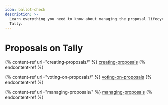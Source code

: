 ```yaml
---
icon: ballot-check
description: >-
  Learn everything you need to know about managing the proposal lifecycle on
  Tally.
---
```


# Proposals on Tally

{% content-ref url="creating-proposals/" %}
[creating-proposals](creating-proposals/)
{% endcontent-ref %}

{% content-ref url="voting-on-proposals/" %}
[voting-on-proposals](voting-on-proposals/)
{% endcontent-ref %}

{% content-ref url="managing-proposals/" %}
[managing-proposals](managing-proposals/)
{% endcontent-ref %}
